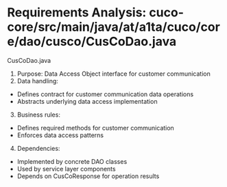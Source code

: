 # Requirements Analysis: cuco-core/src/main/java/at/a1ta/cuco/core/dao/cusco/CusCoDao.java

CusCoDao.java
1. Purpose: Data Access Object interface for customer communication
2. Data handling:
- Defines contract for customer communication data operations
- Abstracts underlying data access implementation
3. Business rules:
- Defines required methods for customer communication
- Enforces data access patterns
4. Dependencies:
- Implemented by concrete DAO classes
- Used by service layer components
- Depends on CusCoResponse for operation results
